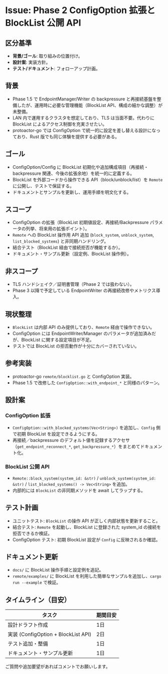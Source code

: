 # Issue: Phase 2 ConfigOption 拡張と BlockList 公開 API

## 区分基準
- **背景/ゴール**: 取り組みの位置付け。
- **設計案**: 実装方針。
- **テスト/ドキュメント**: フォローアップ計画。


## 背景
- Phase 1.5 で EndpointManager/Writer の backpressure と再接続基盤を整備したが、運用時に必要な管理機能（BlockList API、構成の細かな調整）が未整備。
- LAN 内で運用するクラスタを想定しており、TLS は当面不要。代わりに BlockList によるアクセス制御を充実させたい。
- protoactor-go では ConfigOption で統一的に設定を差し替える設計になっており、Rust 版でも同じ体験を提供する必要がある。

## ゴール
- ConfigOption/Config に BlockList 初期化や追加構成項目（再接続・backpressure 関連、今後の拡張余地）を統一的に定義する。
- BlockList を外部コードから操作できる API（block/unblock/list）を `Remote` に公開し、テストで保証する。
- ドキュメントとサンプルを更新し、運用手順を明文化する。

## スコープ
- ConfigOption の拡張（BlockList 初期値設定、再接続/Backpressure パラメータの列挙、将来用の拡張ポイント）。
- `Remote` への BlockList 操作用 API 追加 (`block_system`, `unblock_system`, `list_blocked_systems`) と非同期ハンドリング。
- 結合テスト（BlockList 経由で接続拒否が機能するか）。
- ドキュメント・サンプル更新（設定例、BlockList 操作例）。

## 非スコープ
- TLS ハンドシェイク／証明書管理（Phase 2 では扱わない）。
- Phase 3 以降で予定している EndpointWriter の再接続改修やメトリクス導入。

## 現状整理
- `BlockList` は内部 API のみ提供しており、`Remote` 経由で操作できない。
- ConfigOption には EndpointWriter/Manager のパラメータが追加済みだが、BlockList に関する設定項目が不足。
- テストでは BlockList の拒否動作が十分にカバーされていない。

## 参考実装
- protoactor-go `remote/blocklist.go` と ConfigOption 実装。
- Phase 1.5 で改修した `ConfigOption::with_endpoint_*` と同様のパターン。

## 設計案
### ConfigOption 拡張
- `ConfigOption::with_blocked_systems(Vec<String>)` を追加し、`Config` 側で初期 BlockList を設定できるようにする。
- 再接続／backpressure のデフォルト値を記録するアクセサ（`get_endpoint_reconnect_*`, `get_backpressure_*`）をまとめてドキュメント化。

### BlockList 公開 API
- `Remote::block_system(system_id: &str)` / `unblock_system(system_id: &str)` / `list_blocked_systems() -> Vec<String>` を追加。
- 内部的には `BlockList` の非同期メソッドを await してラップする。

## テスト計画
- ユニットテスト: `BlockList` の操作 API が正しく内部状態を更新すること。
- 結合テスト: `Remote` を起動し、BlockList に登録された system_id の接続を拒否できるか検証。
- ConfigOption テスト: 初期 BlockList 設定が `Config` に反映されるか確認。

## ドキュメント更新
- `docs/` に BlockList 操作手順と設定例を追記。
- `remote/examples/` に BlockList を利用した簡単なサンプルを追加し、`cargo run --example` で検証。

## タイムライン（目安）
| タスク | 期間目安 |
|--------|----------|
| 設計ドラフト作成 | 1日 |
| 実装 (ConfigOption + BlockList API) | 2日 |
| テスト追加・整備 | 1日 |
| ドキュメント・サンプル更新 | 1日 |

ご質問や追加要望があればコメントでお願いします。
